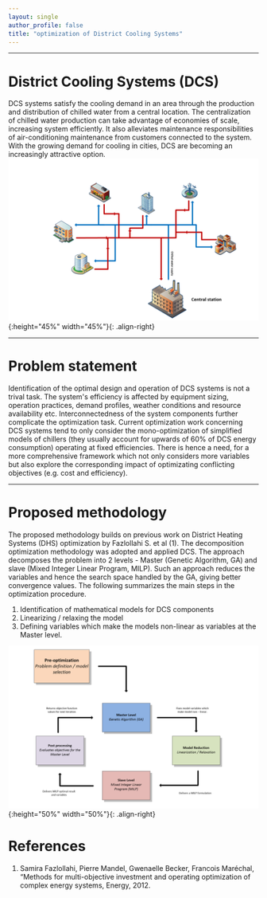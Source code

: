 ```yaml
---
layout: single
author_profile: false
title: "optimization of District Cooling Systems"
---
```


******
# District Cooling Systems (DCS)

DCS systems satisfy the cooling demand in an area through the production and distribution of chilled water from a central location. The centralization of chilled water production can take advantage of economies of scale, increasing system efficiently. It also alleviates maintenance responsibilities of air-conditioning maintenance from customers connected to the system. With the growing demand for cooling in cities, DCS are becoming an increasingly attractive option.   
![image-left](/_pages/assets/district_cooling/District_cooling_system.png){:height="45%" width="45%"}{: .align-right}
******
# Problem statement

Identification of the optimal design and operation of DCS systems is not a trival task. The system's efficiency is affected by equipment sizing, operation practices, demand profiles, weather conditions and resource availability etc. Interconnectedness of the system components further complicate the optimization task. Current optimization work concerning DCS systems tend to only consider the mono-optimization of simplified models of chillers (they usually account for upwards of 60% of DCS energy consumption) operating at fixed efficiencies. There is hence a need, for a more comprehensive framework which not only considers more variables but also explore the corresponding impact of optimizating conflicting objectives (e.g. cost and efficiency). 

******
# Proposed methodology

The proposed methodology builds on previous work on District Heating Systems (DHS) optimization by Fazlollahi S. et al (1). The decomposition optimization methodology was adopted and applied DCS. The approach decomposes the problem into 2 levels - Master (Genetic Algorithm, GA) and slave (Mixed Integer Linear Program, MILP). Such an approach reduces the variables and hence the search space handled by the GA, giving better convergence values. The following summarizes the main steps in the optimization procedure.

1. Identification of mathematical models for DCS components 
2. Linearizing / relaxing the model
3. Defining variables which make the models non-linear as variables at the Master level. 

![image-left](/_pages/assets/district_cooling/methodology.png){:height="50%" width="50%"}{: .align-right}

# References
<ol>
<li> Samira Fazlollahi, Pierre Mandel, Gwenaelle Becker, Francois Maréchal,  “Methods for multi-objective investment and operating optimization of complex energy systems, Energy, 2012. </li> 
